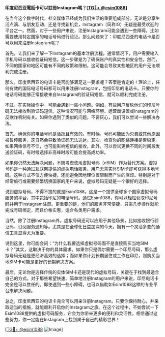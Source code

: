 **印度尼西亚電話卡可以註冊Instagram嗎？[[TG💪+ @esim1088](https://t.me/s/esim1088)]**

在当今这个数字时代，社交媒体已经成为我们生活的重要组成部分。无论是分享生活点滴、与朋友互动，还是寻找新机会，Instagram（简称IG）无疑是最受欢迎的平台之一。然而，对于一些用户来说，注册Instagram可能会遇到一些障碍，比如需要使用特定国家的电话号码进行验证。那么问题来了：印度尼西亚的电话卡是否可以用来注册Instagram呢？

首先，让我们来了解一下Instagram的基本注册流程。通常情况下，用户需要输入手机号码以接收验证码短信。这一步骤是为了确保账户的真实性和安全性。然而，不同的国家和地区可能有不同的政策和限制，这可能会导致某些地区的用户无法顺利完成注册。

那么，印度尼西亚的电话卡是否能够满足这一要求呢？答案是肯定的！理论上，任何有效的国际电话号码都可以用来注册Instagram，包括印尼的电话卡。只要你的电话号码能够正常接收来自Instagram的验证码短信，就可以顺利完成注册。

不过，在实际操作中，可能会遇到一些小问题。例如，有些用户反映他们的印尼号码无法接收到验证码短信。这种情况可能与网络环境、运营商设置或Instagram的反欺诈机制有关。如果你遇到了类似的问题，不要灰心，我们可以尝试一些解决办法。

首先，确保你的电话号码是活跃且有效的。有时候，号码可能因为欠费或其他原因被暂停服务，这自然会导致验证码无法送达。其次，检查你的网络连接是否稳定。如果网络信号不佳，也可能影响短信的接收。此外，可以尝试更换不同的时间段发送验证码，有时候选择非高峰时段可能会提高成功率。

如果你仍然无法解决问题，不妨考虑使用虚拟号码（eSIM）作为替代方案。虚拟号码是一种通过互联网提供的虚拟电话服务，用户无需实体SIM卡即可获得本地号码。这种方式不仅方便快捷，还能避免因地理位置限制而产生的麻烦。特别是对于经常旅行或需要频繁切换国家的用户来说，虚拟号码无疑是一个很好的选择。

说到虚拟号码，不得不提的就是Esim1088。这是一个提供全球多个国家虚拟号码服务的平台，其中包括印尼的电话号码。通过Esim1088，你可以轻松获取印尼号码并用于Instagram注册。更重要的是，他们的服务非常便捷，只需几步操作就能完成号码绑定，而且价格实惠，适合各类用户需求。

当然，除了注册Instagram外，虚拟号码还可以应用于其他场景，比如接收银行验证码、订阅服务通知等。尤其是在全球化日益加深的今天，拥有一个灵活多变的通信工具显得尤为重要。

说到这里，你可能会问：“为什么我要选择虚拟号码而不是直接购买当地SIM卡？”其实，这取决于你的具体需求。如果你只是偶尔需要一个印尼号码，那么虚拟号码无疑是更经济高效的选择；而如果你计划长期居住或工作在印尼，则购买当地SIM卡可能是更好的长期解决方案。

最后，无论你是选择传统的实体SIM卡还是现代的虚拟号码，关键在于找到最适合自己的方式。对于那些希望快速、简单地注册Instagram的用户来说，印尼电话卡完全是可以胜任的。即使遇到一些小障碍，也可以借助如Esim1088这样的专业平台来解决问题。

总之，印度尼西亚的电话卡完全可以用来注册Instagram。只要你保持耐心，并采取适当的措施，就能顺利开启你的Instagram之旅。在这个过程中，不妨尝试一下Esim1088提供的虚拟号码服务，它会为你带来更多的便利和灵活性。相信通过这些努力，你一定能在Instagram上找到属于自己的精彩世界！

[[TG💪+ @esim1088](https://t.me/s/esim1088) ![Image](https://i.postimg.cc/4NQfJmqS/Snipaste-2025-05-13-00-14-12.png)]